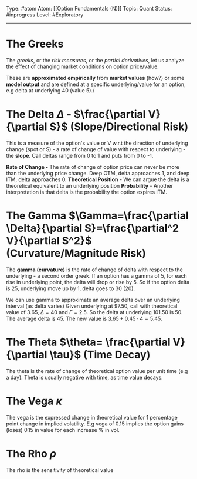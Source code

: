 Type: #atom
Atom: [[Option Fundamentals (N)]]
Topic: Quant 
Status: #inprogress
Level: #Exploratory 

----
# The Greeks

The *greeks*, or the *risk measures*, or the *partial derivatives*, let us analyze the effect of changing market conditions on option price/value.

These are **approximated empirically** from **market values** (how?) or some **model output** and are defined at a specific underlying/value for an option, e.g delta at underlying 40 (value 5)./

# The Delta $\Delta$ - $\frac{\partial V}{\partial S}$ (Slope/Directional Risk)

This is a measure of the option's value or V w.r.t the direction of underlying change (spot or S) - a rate of change of value with respect to underlying - the **slope**. Call deltas range from 0 to 1 and puts from 0 to -1. 

**Rate of Change -** The rate of change of option price can never be more than the underlying price change. Deep OTM, delta approaches 1, and deep ITM, delta approaches 0.
**Theoretical Position** - We can argue the delta is a theoretical equivalent to an underlying position
**Probability** - Another interpretation is that delta is the probability the option expires ITM.

# The Gamma $\Gamma=\frac{\partial \Delta}{\partial S}=\frac{\partial^2 V}{\partial S^2}$ (Curvature/Magnitude Risk)

The **gamma (curvature)** is the rate of change of delta with respect to the underlying - a second order greek.
If an option has a gamma of 5, for each rise in underlying point, the delta will drop or rise by 5. So if the option delta is 25, underlying move up by 1, delta goes to 30 (20).

We can use gamma to approximate an average delta over an underlying interval (as delta varies) Given underlying at 97.50, call with theoretical value of 3.65, $\Delta=40$ and $\Gamma=2.5$. So the delta at underlying 101.50 is 50. The average delta is 45. The new value is $3.65 + 0.45\cdot 4=5.45$.

# The Theta $\theta= \frac{\partial V}{\partial \tau}$ (Time Decay)

The theta is the rate of change of theoretical option value per unit time (e.g a day). Theta is usually negative with time, as time value decays.

# The Vega $\kappa$

The vega is the expressed change in theoretical value for 1 percentage point change in implied volatility. E.g vega of 0.15 implies the option gains (loses) 0.15 in value for each increase % in vol.

# The Rho $\rho$

The rho is the sensitivity of theoretical value 
